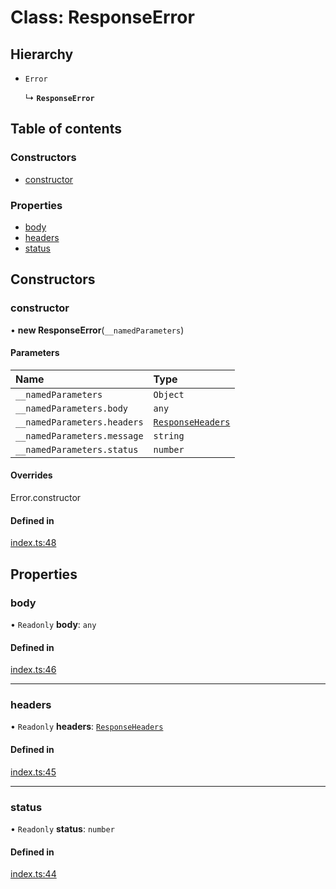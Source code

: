 # Class: ResponseError

## Hierarchy

- `Error`

  ↳ **`ResponseError`**

## Table of contents

### Constructors

- [constructor](ResponseError.md#constructor)

### Properties

- [body](ResponseError.md#body)
- [headers](ResponseError.md#headers)
- [status](ResponseError.md#status)

## Constructors

### constructor

• **new ResponseError**(`__namedParameters`)

#### Parameters

| Name | Type |
| :------ | :------ |
| `__namedParameters` | `Object` |
| `__namedParameters.body` | `any` |
| `__namedParameters.headers` | [`ResponseHeaders`](../modules.md#responseheaders) |
| `__namedParameters.message` | `string` |
| `__namedParameters.status` | `number` |

#### Overrides

Error.constructor

#### Defined in

[index.ts:48](https://github.com/faasjs/faasjs/blob/1705fd2/packages/browser/src/index.ts#L48)

## Properties

### body

• `Readonly` **body**: `any`

#### Defined in

[index.ts:46](https://github.com/faasjs/faasjs/blob/1705fd2/packages/browser/src/index.ts#L46)

___

### headers

• `Readonly` **headers**: [`ResponseHeaders`](../modules.md#responseheaders)

#### Defined in

[index.ts:45](https://github.com/faasjs/faasjs/blob/1705fd2/packages/browser/src/index.ts#L45)

___

### status

• `Readonly` **status**: `number`

#### Defined in

[index.ts:44](https://github.com/faasjs/faasjs/blob/1705fd2/packages/browser/src/index.ts#L44)
